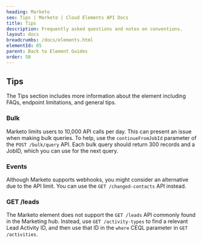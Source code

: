 ```yaml
---
heading: Marketo
seo: Tips | Marketo | Cloud Elements API Docs
title: Tips
description: Frequently asked questions and notes on conventions.
layout: docs
breadcrumbs: /docs/elements.html
elementId: 85
parent: Back to Element Guides
order: 50
---
```


## Tips

The Tips section includes more information about the element including FAQs, endpoint limitations, and general tips.

### Bulk
Marketo limits users to 10,000 API calls per day. This can present an issue when making bulk queries. To help, use the `continueFromJobId` parameter of the `POST /bulk/query`  API.  Each bulk query should return 300 records and a JobID, which you can use for the next query.

### Events
Although Marketo supports webhooks, you might consider an alternative due to the API limit. You can use the `GET /changed-contacts` API instead.

### GET /leads
The Marketo element does not support the `GET /leads` API commonly found in the Marketing hub. Instead, use `GET /activity-types` to find a relevant Lead Activity ID, and then use that ID in the `where` CEQL parameter in `GET /activities`.
